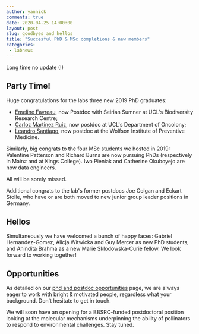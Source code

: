 ```yaml
---
author: yannick
comments: true
date: 2020-04-25 14:00:00
layout: post
slug: goodbyes_and_hellos
title: "Succesful PhD & MSc completions & new members"
categories:
 - labnews
---
```

Long time no update (!)

## Party Time!

Huge congratulations for the labs three new 2019 PhD graduates:

 - [Emeline Favreau](/team/efavreau), now Postdoc with Seirian Sumner at UCL's Biodiversity Research Centre;
 - [Carloz Martinez Ruiz](/team/cmartinezruiz), now postdoc at UCL's Department of Oncolony;
 - [Leandro Santiago](/team/lrsantiago), now postdoc at the Wolfson Institute of Preventive Medicine.
 
Similarly, big congrats to the four MSc students we hosted in 2019: Valentine Patterson and Richard Burns are now pursuing PhDs (respectively in Mainz and at Kings College). Iwo Pieniak and Catherine Okuboyejo are now data engineers.
 
All will be sorely missed. 

Additional congrats to the lab's former postdocs Joe Colgan and Eckart Stolle, who have or are both moved to new junior group leader positions in Germany. 

## Hellos

Simultaneously we have welcomed a bunch of happy faces: Gabriel Hernandez-Gomez, Alicja Witwicka and Guy Mercer as new PhD students, and Anindita Brahma as a new Marie Sklodowska-Curie fellow. We look forward to working together!



## Opportunities

As detailed on our [phd and postdoc opportunities](/postdoc_phd_positions) page, we are always eager to work with bright & motivated people, regardless what your background. Don't hesitate to get in touch. 

We will soon have an opening for a BBSRC-funded postdoctoral position looking at the molecular mechanisms underpinning the ability of pollinators to respond to environmental challenges. Stay tuned.






 

